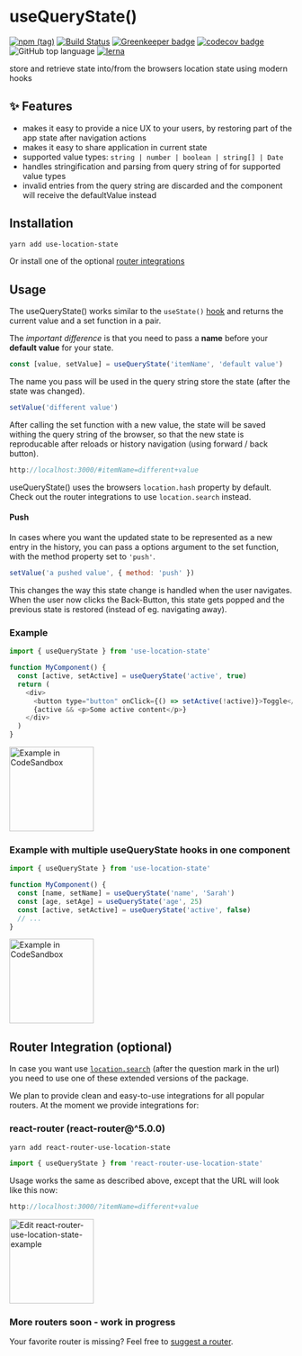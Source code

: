 # useQueryState()

[![npm (tag)](https://img.shields.io/npm/v/use-location-state/latest.svg)](https://www.npmjs.com/package/use-location-state)
[![Build Status](https://travis-ci.com/xiel/use-location-state.svg?branch=master)](https://travis-ci.com/xiel/use-location-state)
[![Greenkeeper badge](https://badges.greenkeeper.io/xiel/use-location-state.svg)](https://greenkeeper.io/)
[![codecov badge](https://img.shields.io/codecov/c/github/xiel/use-location-state/master.svg?color=hotpink)](https://codecov.io/gh/xiel/use-location-state)
![GitHub top language](https://img.shields.io/github/languages/top/xiel/use-location-state.svg)
[![lerna](https://img.shields.io/badge/maintained%20with-lerna-cc00ff.svg)](https://lerna.js.org/)

store and retrieve state into/from the browsers location state using modern hooks

## ✨ Features

- makes it easy to provide a nice UX to your users, by restoring part of the app state after navigation actions
- makes it easy to share application in current state
- supported value types: `string | number | boolean | string[] | Date`
- handles stringification and parsing from query string of for supported value types
- invalid entries from the query string are discarded and the component will receive the defaultValue instead

## Installation

```bash
yarn add use-location-state
```

Or install one of the optional [router integrations](#router-integration-optional)

## Usage

The useQueryState() works similar to the `useState()` [hook](https://reactjs.org/docs/hooks-overview.html#state-hook) and returns the current value and a set function in a pair.

The *important difference* is that you need to pass a __name__ before your __default value__ for your state.

```javascript
const [value, setValue] = useQueryState('itemName', 'default value')
```
The name you pass will be used in the query string store the state (after the state was changed).

```javascript
setValue('different value')
```
After calling the set function with a new value, the state will be saved withing the query string of the browser, so that the new state is reproducable after reloads or history navigation (using forward / back button).

```javascript
http://localhost:3000/#itemName=different+value
```

useQueryState() uses the browsers `location.hash` property by default.
Check out the router integrations to use `location.search` instead.

#### Push

In cases where you want the updated state to be represented as a new entry in the history, you can pass a options argument to the set function, with the method property set to `'push'`. 

```javascript
setValue('a pushed value', { method: 'push' })
```

This changes the way this state change is handled when the user navigates. When the user now clicks the Back-Button, this state gets popped and the previous state is restored (instead of eg. navigating away).

### Example
```javascript
import { useQueryState } from 'use-location-state'

function MyComponent() {
  const [active, setActive] = useQueryState('active', true)
  return (
    <div>
      <button type="button" onClick={() => setActive(!active)}>Toggle</button>
      {active && <p>Some active content</p>}
    </div>
  )
}
```
<a href="https://codesandbox.io/embed/zqm4o19yrx">
  <img width="150" alt="Example in CodeSandbox" src="https://codesandbox.io/static/img/play-codesandbox.svg">
</a>


### Example with multiple useQueryState hooks in one component

```javascript
import { useQueryState } from 'use-location-state'

function MyComponent() {
  const [name, setName] = useQueryState('name', 'Sarah')
  const [age, setAge] = useQueryState('age', 25)
  const [active, setActive] = useQueryState('active', false)
  // ...
}
```
<a href="https://codesandbox.io/embed/github/xiel/use-location-state/tree/master/src/examples/use-location-state/?fontsize=14&module=%2Fsrc%2Fpages%2FQueryStateDemo.tsx">
  <img width="150" alt="Example in CodeSandbox" src="https://codesandbox.io/static/img/play-codesandbox.svg">
</a>

## Router Integration (optional)

In case you want use [`location.search`](https://developer.mozilla.org/en-US/docs/Web/API/Location/search) (after the question mark in the url) you need to use one of these extended versions of the package.

We plan to provide clean and easy-to-use integrations for all popular routers. 
At the moment we provide integrations for:

### react-router (react-router@^5.0.0)

```bash
yarn add react-router-use-location-state
```
```javascript
import { useQueryState } from 'react-router-use-location-state'
```
Usage works the same as described above, except that the URL will look like this now:
```javascript
http://localhost:3000/?itemName=different+value
```
<a href="https://codesandbox.io/s/github/xiel/use-location-state/tree/master/src/examples/react-router-use-location-state?fontsize=14&module=%2Fsrc%2Fpages%2FQueryStateDemo.tsx">
  <img width="150" alt="Edit react-router-use-location-state-example" src="https://codesandbox.io/static/img/play-codesandbox.svg">
</a>

### More routers soon - work in progress

Your favorite router is missing? Feel free to [suggest a router](https://github.com/xiel/use-location-state/issues).
